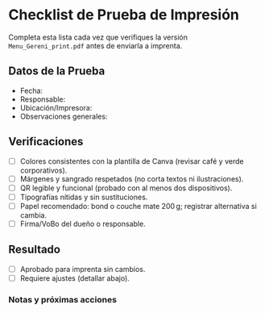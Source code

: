 # Checklist de Prueba de Impresión

Completa esta lista cada vez que verifiques la versión `Menu_Gereni_print.pdf` antes de enviarla a imprenta.

## Datos de la Prueba
- Fecha:
- Responsable:
- Ubicación/Impresora:
- Observaciones generales:

## Verificaciones
- [ ] Colores consistentes con la plantilla de Canva (revisar café y verde corporativos).
- [ ] Márgenes y sangrado respetados (no corta textos ni ilustraciones).
- [ ] QR legible y funcional (probado con al menos dos dispositivos).
- [ ] Tipografías nítidas y sin sustituciones.
- [ ] Papel recomendado: bond o couche mate 200 g; registrar alternativa si cambia.
- [ ] Firma/VoBo del dueño o responsable.

## Resultado
- [ ] Aprobado para imprenta sin cambios.
- [ ] Requiere ajustes (detallar abajo).

### Notas y próximas acciones

